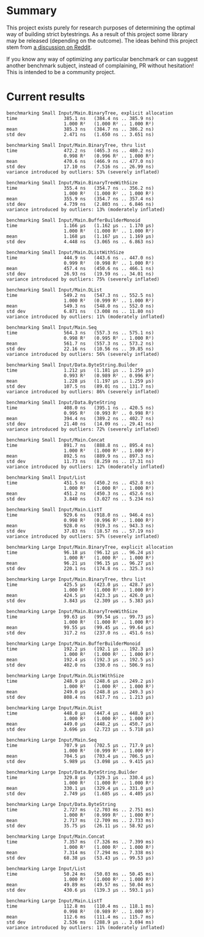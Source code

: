 # Summary

This project exists purely for research purposes of determining the optimal way of building strict bytestrings. As a result of this project some library may be released (depending on the outcome). The ideas behind this project stem from [a discussion on Reddit](https://www.reddit.com/r/haskell/comments/3qj53a/an_alternative_bytestring_builder/).

If you know any way of optimizing any particular benchmark or can suggest another benchmark subject, instead of complaining, PR without hesitation! This is intended to be a community project.

# Current results

    benchmarking Small Input/Main.BinaryTree, explicit allocation
    time                 385.1 ns   (384.4 ns .. 385.9 ns)
                         1.000 R²   (1.000 R² .. 1.000 R²)
    mean                 385.3 ns   (384.7 ns .. 386.2 ns)
    std dev              2.471 ns   (1.650 ns .. 3.651 ns)

    benchmarking Small Input/Main.BinaryTree, thru list
    time                 472.2 ns   (465.3 ns .. 480.2 ns)
                         0.998 R²   (0.996 R² .. 1.000 R²)
    mean                 470.6 ns   (466.9 ns .. 477.0 ns)
    std dev              17.10 ns   (7.516 ns .. 26.99 ns)
    variance introduced by outliers: 53% (severely inflated)

    benchmarking Small Input/Main.BinaryTreeWithSize
    time                 355.4 ns   (354.7 ns .. 356.2 ns)
                         1.000 R²   (1.000 R² .. 1.000 R²)
    mean                 355.9 ns   (354.7 ns .. 357.4 ns)
    std dev              4.739 ns   (2.803 ns .. 6.846 ns)
    variance introduced by outliers: 13% (moderately inflated)

    benchmarking Small Input/Main.BufferBuilderMonoid
    time                 1.166 μs   (1.162 μs .. 1.170 μs)
                         1.000 R²   (1.000 R² .. 1.000 R²)
    mean                 1.168 μs   (1.167 μs .. 1.169 μs)
    std dev              4.448 ns   (3.065 ns .. 6.863 ns)

    benchmarking Small Input/Main.DListWithSize
    time                 444.9 ns   (443.6 ns .. 447.0 ns)
                         0.999 R²   (0.998 R² .. 1.000 R²)
    mean                 457.4 ns   (450.6 ns .. 466.1 ns)
    std dev              26.93 ns   (19.59 ns .. 34.01 ns)
    variance introduced by outliers: 75% (severely inflated)

    benchmarking Small Input/Main.DList
    time                 549.2 ns   (547.3 ns .. 552.5 ns)
                         1.000 R²   (0.999 R² .. 1.000 R²)
    mean                 549.3 ns   (548.0 ns .. 552.0 ns)
    std dev              6.871 ns   (3.008 ns .. 11.80 ns)
    variance introduced by outliers: 11% (moderately inflated)

    benchmarking Small Input/Main.Seq
    time                 564.3 ns   (557.3 ns .. 575.1 ns)
                         0.998 R²   (0.995 R² .. 1.000 R²)
    mean                 561.7 ns   (557.3 ns .. 573.2 ns)
    std dev              22.16 ns   (10.56 ns .. 39.85 ns)
    variance introduced by outliers: 56% (severely inflated)

    benchmarking Small Input/Data.ByteString.Builder
    time                 1.212 μs   (1.181 μs .. 1.259 μs)
                         0.993 R²   (0.989 R² .. 0.996 R²)
    mean                 1.228 μs   (1.197 μs .. 1.259 μs)
    std dev              107.5 ns   (89.01 ns .. 131.7 ns)
    variance introduced by outliers: 86% (severely inflated)

    benchmarking Small Input/Data.ByteString
    time                 408.0 ns   (395.1 ns .. 420.5 ns)
                         0.995 R²   (0.993 R² .. 0.998 R²)
    mean                 394.4 ns   (389.2 ns .. 402.7 ns)
    std dev              21.40 ns   (14.09 ns .. 29.41 ns)
    variance introduced by outliers: 72% (severely inflated)

    benchmarking Small Input/Main.Concat
    time                 891.7 ns   (888.8 ns .. 895.4 ns)
                         1.000 R²   (1.000 R² .. 1.000 R²)
    mean                 892.5 ns   (889.9 ns .. 897.3 ns)
    std dev              11.73 ns   (8.259 ns .. 17.31 ns)
    variance introduced by outliers: 12% (moderately inflated)

    benchmarking Small Input/List
    time                 451.5 ns   (450.2 ns .. 452.8 ns)
                         1.000 R²   (1.000 R² .. 1.000 R²)
    mean                 451.2 ns   (450.3 ns .. 452.6 ns)
    std dev              3.840 ns   (3.027 ns .. 5.234 ns)

    benchmarking Small Input/Main.ListT
    time                 929.6 ns   (918.0 ns .. 946.4 ns)
                         0.998 R²   (0.996 R² .. 1.000 R²)
    mean                 928.0 ns   (919.3 ns .. 943.3 ns)
    std dev              37.83 ns   (18.57 ns .. 57.19 ns)
    variance introduced by outliers: 57% (severely inflated)

    benchmarking Large Input/Main.BinaryTree, explicit allocation
    time                 96.18 μs   (96.12 μs .. 96.24 μs)
                         1.000 R²   (1.000 R² .. 1.000 R²)
    mean                 96.21 μs   (96.15 μs .. 96.27 μs)
    std dev              220.1 ns   (174.8 ns .. 325.3 ns)

    benchmarking Large Input/Main.BinaryTree, thru list
    time                 425.5 μs   (423.0 μs .. 428.7 μs)
                         1.000 R²   (1.000 R² .. 1.000 R²)
    mean                 424.5 μs   (423.3 μs .. 426.0 μs)
    std dev              3.843 μs   (2.309 μs .. 5.383 μs)

    benchmarking Large Input/Main.BinaryTreeWithSize
    time                 99.63 μs   (99.54 μs .. 99.73 μs)
                         1.000 R²   (1.000 R² .. 1.000 R²)
    mean                 99.55 μs   (99.45 μs .. 99.64 μs)
    std dev              317.2 ns   (237.0 ns .. 451.6 ns)

    benchmarking Large Input/Main.BufferBuilderMonoid
    time                 192.2 μs   (192.1 μs .. 192.3 μs)
                         1.000 R²   (1.000 R² .. 1.000 R²)
    mean                 192.4 μs   (192.3 μs .. 192.5 μs)
    std dev              402.0 ns   (330.0 ns .. 506.9 ns)

    benchmarking Large Input/Main.DListWithSize
    time                 248.9 μs   (248.6 μs .. 249.2 μs)
                         1.000 R²   (1.000 R² .. 1.000 R²)
    mean                 249.0 μs   (248.8 μs .. 249.3 μs)
    std dev              808.4 ns   (617.7 ns .. 1.213 μs)

    benchmarking Large Input/Main.DList
    time                 448.0 μs   (447.4 μs .. 448.9 μs)
                         1.000 R²   (1.000 R² .. 1.000 R²)
    mean                 449.0 μs   (448.2 μs .. 450.7 μs)
    std dev              3.696 μs   (2.723 μs .. 5.718 μs)

    benchmarking Large Input/Main.Seq
    time                 707.9 μs   (702.5 μs .. 717.9 μs)
                         1.000 R²   (0.999 R² .. 1.000 R²)
    mean                 704.5 μs   (703.4 μs .. 706.5 μs)
    std dev              5.989 μs   (3.098 μs .. 9.415 μs)

    benchmarking Large Input/Data.ByteString.Builder
    time                 329.8 μs   (329.3 μs .. 330.4 μs)
                         1.000 R²   (1.000 R² .. 1.000 R²)
    mean                 330.1 μs   (329.4 μs .. 331.0 μs)
    std dev              2.749 μs   (1.685 μs .. 4.405 μs)

    benchmarking Large Input/Data.ByteString
    time                 2.727 ms   (2.703 ms .. 2.751 ms)
                         1.000 R²   (0.999 R² .. 1.000 R²)
    mean                 2.717 ms   (2.709 ms .. 2.733 ms)
    std dev              35.75 μs   (26.11 μs .. 58.92 μs)

    benchmarking Large Input/Main.Concat
    time                 7.357 ms   (7.326 ms .. 7.399 ms)
                         1.000 R²   (1.000 R² .. 1.000 R²)
    mean                 7.314 ms   (7.294 ms .. 7.338 ms)
    std dev              68.38 μs   (53.43 μs .. 99.53 μs)

    benchmarking Large Input/List
    time                 50.24 ms   (50.03 ms .. 50.45 ms)
                         1.000 R²   (1.000 R² .. 1.000 R²)
    mean                 49.89 ms   (49.57 ms .. 50.04 ms)
    std dev              430.6 μs   (139.3 μs .. 593.1 μs)

    benchmarking Large Input/Main.ListT
    time                 112.8 ms   (110.4 ms .. 118.1 ms)
                         0.998 R²   (0.989 R² .. 1.000 R²)
    mean                 112.6 ms   (111.4 ms .. 115.7 ms)
    std dev              2.536 ms   (288.9 μs .. 3.694 ms)
    variance introduced by outliers: 11% (moderately inflated)

